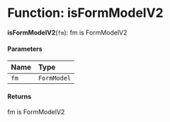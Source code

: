 # Function: isFormModelV2

**isFormModelV2**(`fm`): fm is FormModelV2

#### Parameters

| Name | Type |
| :------ | :------ |
| `fm` | `FormModel` | [`FormModelV2`](/auto-docs/node/classes/FormModelV2.md) |

#### Returns

fm is FormModelV2
